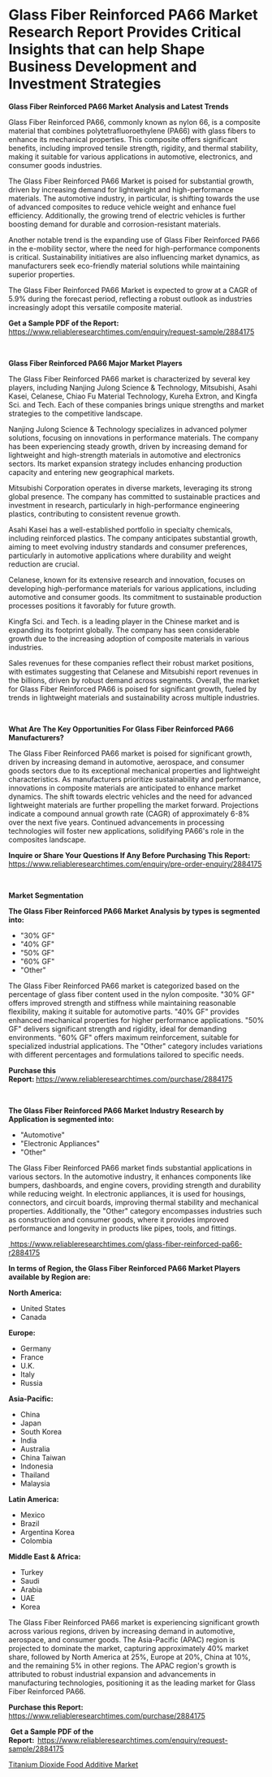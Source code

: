 <p><h1>Glass Fiber Reinforced PA66 Market Research Report Provides Critical Insights that can help Shape Business Development and Investment Strategies</h1></p><p><strong>Glass Fiber Reinforced PA66 Market Analysis and Latest Trends</strong></p>
<p><p>Glass Fiber Reinforced PA66, commonly known as nylon 66, is a composite material that combines polytetrafluoroethylene (PA66) with glass fibers to enhance its mechanical properties. This composite offers significant benefits, including improved tensile strength, rigidity, and thermal stability, making it suitable for various applications in automotive, electronics, and consumer goods industries.</p><p>The Glass Fiber Reinforced PA66 Market is poised for substantial growth, driven by increasing demand for lightweight and high-performance materials. The automotive industry, in particular, is shifting towards the use of advanced composites to reduce vehicle weight and enhance fuel efficiency. Additionally, the growing trend of electric vehicles is further boosting demand for durable and corrosion-resistant materials.</p><p>Another notable trend is the expanding use of Glass Fiber Reinforced PA66 in the e-mobility sector, where the need for high-performance components is critical. Sustainability initiatives are also influencing market dynamics, as manufacturers seek eco-friendly material solutions while maintaining superior properties. </p><p>The Glass Fiber Reinforced PA66 Market is expected to grow at a CAGR of 5.9% during the forecast period, reflecting a robust outlook as industries increasingly adopt this versatile composite material.</p></p>
<p><strong>Get a Sample PDF of the Report:&nbsp;</strong> <a href="https://www.reliableresearchtimes.com/enquiry/request-sample/2884175?utm_campaign=3137&utm_medium=2&utm_source=Github&utm_content=ia&utm_term=13032025&utm_id=glass-fiber-reinforced-pa66">https://www.reliableresearchtimes.com/enquiry/request-sample/2884175</a></p>
<p>&nbsp;</p>
<p><strong>Glass Fiber Reinforced PA66 Major Market Players</strong></p>
<p><p>The Glass Fiber Reinforced PA66 market is characterized by several key players, including Nanjing Julong Science & Technology, Mitsubishi, Asahi Kasei, Celanese, Chiao Fu Material Technology, Kureha Extron, and Kingfa Sci. and Tech. Each of these companies brings unique strengths and market strategies to the competitive landscape.</p><p>Nanjing Julong Science & Technology specializes in advanced polymer solutions, focusing on innovations in performance materials. The company has been experiencing steady growth, driven by increasing demand for lightweight and high-strength materials in automotive and electronics sectors. Its market expansion strategy includes enhancing production capacity and entering new geographical markets.</p><p>Mitsubishi Corporation operates in diverse markets, leveraging its strong global presence. The company has committed to sustainable practices and investment in research, particularly in high-performance engineering plastics, contributing to consistent revenue growth.</p><p>Asahi Kasei has a well-established portfolio in specialty chemicals, including reinforced plastics. The company anticipates substantial growth, aiming to meet evolving industry standards and consumer preferences, particularly in automotive applications where durability and weight reduction are crucial.</p><p>Celanese, known for its extensive research and innovation, focuses on developing high-performance materials for various applications, including automotive and consumer goods. Its commitment to sustainable production processes positions it favorably for future growth.</p><p>Kingfa Sci. and Tech. is a leading player in the Chinese market and is expanding its footprint globally. The company has seen considerable growth due to the increasing adoption of composite materials in various industries.</p><p>Sales revenues for these companies reflect their robust market positions, with estimates suggesting that Celanese and Mitsubishi report revenues in the billions, driven by robust demand across segments. Overall, the market for Glass Fiber Reinforced PA66 is poised for significant growth, fueled by trends in lightweight materials and sustainability across multiple industries.</p></p>
<p>&nbsp;</p>
<p><strong>What Are The Key Opportunities For Glass Fiber Reinforced PA66 Manufacturers?</strong></p>
<p><p>The Glass Fiber Reinforced PA66 market is poised for significant growth, driven by increasing demand in automotive, aerospace, and consumer goods sectors due to its exceptional mechanical properties and lightweight characteristics. As manufacturers prioritize sustainability and performance, innovations in composite materials are anticipated to enhance market dynamics. The shift towards electric vehicles and the need for advanced lightweight materials are further propelling the market forward. Projections indicate a compound annual growth rate (CAGR) of approximately 6-8% over the next five years. Continued advancements in processing technologies will foster new applications, solidifying PA66's role in the composites landscape.</p></p>
<p><strong>Inquire or Share Your Questions If Any Before Purchasing This Report:</strong> <a href="https://www.reliableresearchtimes.com/enquiry/pre-order-enquiry/2884175?utm_campaign=3137&utm_medium=2&utm_source=Github&utm_content=ia&utm_term=13032025&utm_id=glass-fiber-reinforced-pa66">https://www.reliableresearchtimes.com/enquiry/pre-order-enquiry/2884175</a></p>
<p>&nbsp;</p>
<p><strong>Market Segmentation</strong></p>
<p><strong>The Glass Fiber Reinforced PA66 Market Analysis by types is segmented into:</strong></p>
<p><ul><li>"30% GF"</li><li>"40% GF"</li><li>"50% GF"</li><li>"60% GF"</li><li>"Other"</li></ul></p>
<p><p>The Glass Fiber Reinforced PA66 market is categorized based on the percentage of glass fiber content used in the nylon composite. "30% GF" offers improved strength and stiffness while maintaining reasonable flexibility, making it suitable for automotive parts. "40% GF" provides enhanced mechanical properties for higher performance applications. "50% GF" delivers significant strength and rigidity, ideal for demanding environments. "60% GF" offers maximum reinforcement, suitable for specialized industrial applications. The "Other" category includes variations with different percentages and formulations tailored to specific needs.</p></p>
<p><strong>Purchase this Report:&nbsp;</strong><a href="https://www.reliableresearchtimes.com/purchase/2884175?utm_campaign=3137&utm_medium=2&utm_source=Github&utm_content=ia&utm_term=13032025&utm_id=glass-fiber-reinforced-pa66">https://www.reliableresearchtimes.com/purchase/2884175</a></p>
<p>&nbsp;</p>
<p><strong>The Glass Fiber Reinforced PA66 Market Industry Research by Application is segmented into:</strong></p>
<p><ul><li>"Automotive"</li><li>"Electronic Appliances"</li><li>"Other"</li></ul></p>
<p><p>The Glass Fiber Reinforced PA66 market finds substantial applications in various sectors. In the automotive industry, it enhances components like bumpers, dashboards, and engine covers, providing strength and durability while reducing weight. In electronic appliances, it is used for housings, connectors, and circuit boards, improving thermal stability and mechanical properties. Additionally, the "Other" category encompasses industries such as construction and consumer goods, where it provides improved performance and longevity in products like pipes, tools, and fittings.</p></p>
<p><a href="https://www.reliableresearchtimes.com/glass-fiber-reinforced-pa66-r2884175?utm_campaign=3137&utm_medium=2&utm_source=Github&utm_content=ia&utm_term=13032025&utm_id=glass-fiber-reinforced-pa66">&nbsp;https://www.reliableresearchtimes.com/glass-fiber-reinforced-pa66-r2884175</a></p>
<p><strong>In terms of Region, the Glass Fiber Reinforced PA66 Market Players available by Region are:</strong></p>
<p>
    <p> <strong> North America: </strong>
        <ul>
            <li>United States</li>
            <li>Canada</li>
        </ul>
        </p> 
    <p> <strong> Europe: </strong>
        <ul>
            <li>Germany</li>
            <li>France</li>
            <li>U.K.</li>
            <li>Italy</li>
            <li>Russia</li>
        </ul>
        </p> 
    <p> <strong> Asia-Pacific: </strong>
        <ul>
            <li>China</li>
            <li>Japan</li>
            <li>South Korea</li>
            <li>India</li>
            <li>Australia</li>
            <li>China Taiwan</li>
            <li>Indonesia</li>
            <li>Thailand</li>
            <li>Malaysia</li>
        </ul>
        </p> 
    <p> <strong> Latin America: </strong>
        <ul>
            <li>Mexico</li>
            <li>Brazil</li>
            <li>Argentina Korea</li>
            <li>Colombia</li>
        </ul>
        </p> 
    <p> <strong> Middle East & Africa: </strong>
        <ul>
            <li>Turkey</li>
            <li>Saudi</li>
            <li>Arabia</li>
            <li>UAE</li>
            <li>Korea</li>
        </ul>
    </p>
    </p>
<p><p>The Glass Fiber Reinforced PA66 market is experiencing significant growth across various regions, driven by increasing demand in automotive, aerospace, and consumer goods. The Asia-Pacific (APAC) region is projected to dominate the market, capturing approximately 40% market share, followed by North America at 25%, Europe at 20%, China at 10%, and the remaining 5% in other regions. The APAC region's growth is attributed to robust industrial expansion and advancements in manufacturing technologies, positioning it as the leading market for Glass Fiber Reinforced PA66.</p></p>
<p><strong>Purchase this Report: </strong><a href="https://www.reliableresearchtimes.com/purchase/2884175?utm_campaign=3137&utm_medium=2&utm_source=Github&utm_content=ia&utm_term=13032025&utm_id=glass-fiber-reinforced-pa66">https://www.reliableresearchtimes.com/purchase/2884175</a></p>
<p>&nbsp;<strong>Get a Sample PDF of the Report:&nbsp;&nbsp;</strong><a href="https://www.reliableresearchtimes.com/enquiry/request-sample/2884175?utm_campaign=3137&utm_medium=2&utm_source=Github&utm_content=ia&utm_term=13032025&utm_id=glass-fiber-reinforced-pa66">https://www.reliableresearchtimes.com/enquiry/request-sample/2884175</a></p>
<p><strong></strong></p>
<p><p><a href="https://github.com/miottaredlin79/Market-Research-Report-List-1/blob/main/titanium-dioxide-food-additive-market.md?utm_campaign=3137&utm_medium=2&utm_source=Github&utm_content=ia&utm_term=13032025&utm_id=glass-fiber-reinforced-pa66">Titanium Dioxide Food Additive Market</a></p></p>